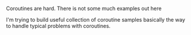 Coroutines are hard. There is not some much examples out here

I'm trying to build useful collection of coroutine samples basically the way 
to handle typical problems with coroutines.